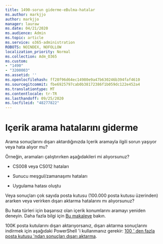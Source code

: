 ```yaml
---
title: 1490-sorun giderme-eBulma-hatalar
ms.author: markjjo
author: markjjo
manager: lauraw
ms.date: 04/21/2020
ms.audience: Admin
ms.topic: article
ms.service: o365-administration
ROBOTS: NOINDEX, NOFOLLOW
localization_priority: Normal
ms.collection: Adm_O365
ms.custom:
- "1490"
- "3200003"
ms.assetid: ''
ms.openlocfilehash: ff28f96d64ec14980e9a47b630246b394faf4610
ms.sourcegitcommit: fbe6925797cab0b38172386f1b059dc122e452a4
ms.translationtype: MT
ms.contentlocale: tr-TR
ms.lasthandoff: 09/25/2020
ms.locfileid: "48277822"
---
```

# <a name="troubleshoot-content-search-errors"></a>Içerik arama hatalarını giderme

Arama sonuçlarını dışarı aktardığınızda Içerik aramayla ilgili sorun yaşıyor veya hata alıyor mu?

Örneğin, aramaları çalıştırırken aşağıdakileri mi alıyorsunuz?

- CS008 veya CS012 hataları

- Sunucu meşgul/zamanaşımı hataları

- Uygulama hatası oluştu

Veya sonuçları çok sayıda posta kutusu (100.000 posta kutusu üzerinden) ararken veya verirken dışarı aktarma hatalarını mı alıyorsunuz?

Bu hata türleri için başarısız olan içerik konumlarını aramayı yeniden deneyin. Daha fazla bilgi için  [Bu makaleye](https://docs.microsoft.com/microsoft-365/compliance/retry-failed-content-search) bakın.

100K posta kutularını dışarı aktarıyorsanız, dışarı aktarma sonuçlarını indirmek için aşağıdaki PowerShell 'i kullanmanız gerekir:  [100 ' den fazla posta kutusu 'ndan sonuçları dışarı aktarma](https://docs.microsoft.com/microsoft-365/compliance/export-search-results?view=o365-worldwide%23exporting-results-from-more-than-100000-mailboxes).

